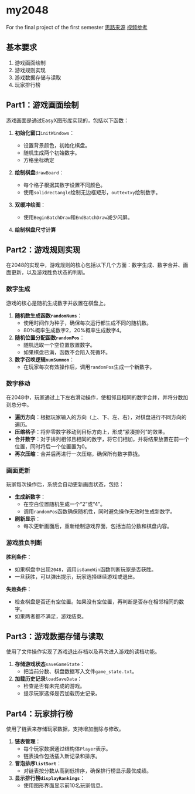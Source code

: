 # my2048
 For the final project of the first semester
 [思路来源](https://github.com/mevdschee/2048.c)
 [视频参考](https://www.bilibili.com/video/BV1GY4y1p78Z)

 ## 基本要求

1. 游戏画面绘制
2. 游戏规则实现
3. 游戏数据存储与读取
4. 玩家排行榜



## Part1：游戏画面绘制

游戏画面是通过EasyX图形库实现的，包括以下函数：

1. **初始化窗口**`initWindows`：
   - 设置背景颜色，初始化棋盘。
   - 随机生成两个初始数字。
   - 方格坐标确定
2. **绘制棋盘**`drawBoard`：
   - 每个格子根据其数字设置不同颜色。
   - 使用`solidrectangle`绘制无边框矩形，`outtextxy`绘制数字。
3. **双缓冲绘图**：
   - 使用`BeginBatchDraw`和`EndBatchDraw`减少闪屏。

4. **绘制棋盘尺寸计算**



## Part2：游戏规则实现

​	在2048的实现中，游戏规则的核心包括以下几个方面：数字生成、数字合并、画面更新，以及游戏胜负状态的判断。

### 数字生成

游戏的核心是随机生成数字并放置在棋盘上。

1. **随机数生成函数`randomNums`**：
   - 使用时间作为种子，确保每次运行都生成不同的随机数。
   - 80%概率生成数字2，20%概率生成数字4。
2. **随机位置分配函数`randomPos`**：
   - 随机选取一个空位置放置数字。
   - 如果棋盘已满，函数不会陷入死循环。
3. **数字召唤逻辑`numSummon`**：
   - 在玩家每次有效操作后，调用`randomPos`生成一个新数字。

### 数字移动

在2048中，玩家通过上下左右滑动操作，使相邻且相同的数字合并，并将分数加到总分中。

- **遍历方向**：根据玩家输入的方向（上、下、左、右），对棋盘进行不同方向的遍历。
- **压缩格子**：将非零数字移动到目标方向上，形成“紧凑排列”的效果。
- **合并数字**：对于排列相邻且相同的数字，将它们相加，并将结果放置在前一个位置，同时将后一个位置置为0。
- **再次压缩**：合并后再进行一次压缩，确保所有数字靠拢。

### 画面更新

玩家每次操作后，系统会自动更新画面状态，包括：

- **生成新数字**：
  - 在空白位置随机生成一个“2”或“4”。
  - 调用`randomPos`函数确保随机性，同时避免操作无效时生成新数字。
- **刷新显示**：
  - 每次更新画面后，重新绘制游戏界面，包括当前分数和棋盘内容。

### 游戏胜负判断

**胜利条件**：

- 如果棋盘中出现`2048`，调用`isGameWin`函数判断玩家是否获胜。
- 一旦获胜，可以弹出提示，玩家选择继续游戏或退出。

**失败条件**：

- 检查棋盘是否还有空位置。如果没有空位置，再判断是否存在相邻相同的数字。
- 如果两者都不满足，游戏结束。

## Part3：游戏数据存储与读取

使用了文件操作实现了游戏退出存档以及再次进入游戏的读档功能。

1. **存储游戏状态**`saveGameState`：
   - 把当前分数、棋盘数据写入文件`game_state.txt`。
2. **加载历史记录**`loadSaveData`：
   - 检查是否有未完成的游戏。
   - 提示玩家选择是否加载历史记录。



## Part4：玩家排行榜

使用了链表来存储玩家数据，支持增加删除与修改。

1. **链表管理**：
   - 每个玩家数据通过结构体`Player`表示。
   - 链表操作包括插入新记录和排序。
2. **冒泡排序`listSort`**：
   - 对链表按分数从高到低排序，确保排行榜显示最优成绩。
3. **显示排行榜`displayRankings`**：
   - 使用图形界面显示前10名玩家信息。

